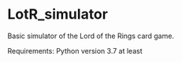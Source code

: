 # LotR_simulator
Basic simulator of the Lord of the Rings card game.

Requirements: Python version 3.7 at least
